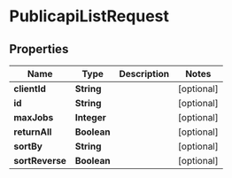 # PublicapiListRequest

## Properties
Name | Type | Description | Notes
------------ | ------------- | ------------- | -------------
**clientId** | **String** |  |  [optional]
**id** | **String** |  |  [optional]
**maxJobs** | **Integer** |  |  [optional]
**returnAll** | **Boolean** |  |  [optional]
**sortBy** | **String** |  |  [optional]
**sortReverse** | **Boolean** |  |  [optional]
